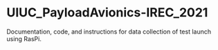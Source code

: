 # UIUC_PayloadAvionics-IREC_2021
Documentation, code, and instructions for data collection of test launch using RasPi.
